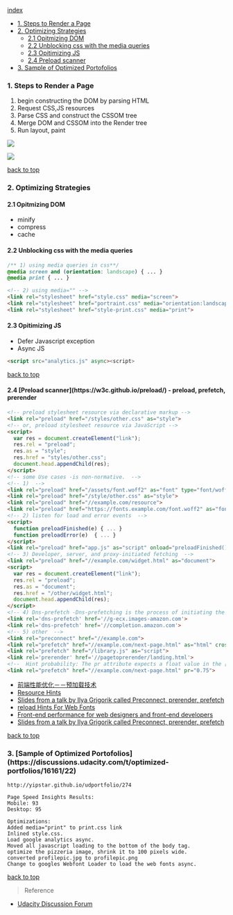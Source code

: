 [index](#top)

- [1. Steps to Render a Page](#Steps-to-Render-a-Page)
- [2. Optimizing Strategies](#Optimizing)
  - [2.1 Opitmizing DOM](#Optimizing-DOM)
  - [2.2 Unblocking css with the media queries](#Unblocking-css-with-the-media-queries)
  - [2.3 Opitimizing JS](#Opitimizing-JS)
  - [2.4 Preload scanner](#Preload-scanner)
- [3. Sample of Optimized Portofolios](#Optimizing)

<h3 id="Steps-to-Render-a-Page">1. Steps to Render a Page</h3>

1. begin constructing the DOM by parsing HTML
2. Request CSS,JS resources
3. Parse CSS and construct the CSSOM tree
4. Merge DOM and CSSOM into the Render tree
5. Run layout, paint

![](http://i.imgur.com/dKTlPCM.png)

![](http://i.imgur.com/j7AksZ5.png)

[back to top](#top)

<h3 id="Optimizing">2. Optimizing Strategies</h3>

<h4 id="Optimizing-DOM">2.1 Opitmizing DOM</h4>

- minify
- compress
- cache

<h4 id="Unblocking-css-with-the-media-queries">2.2 Unblocking css with the media queries</h4>

```css
/** 1) using media queries in css**/
@media screen and (orientation: landscape) { ... }
@media print { ... }
```

```html
<!-- 2) using media="" -->
<link rel="stylesheet" href="style.css" media="screen">
<link rel="stylesheet" href="portraint.css" media="orientation:landscape">
<link rel="stylesheet" href="style-print.css" media="print">
```

<h4 id="Opitimizing-JS">2.3 Opitimizing JS</h4>

- Defer Javascript exception
- Async JS

```html
<script src="analytics.js" async><script>
```

[back to top](#top)

<h4 id="Preload-scanner">2.4 [Preload scanner](https://w3c.github.io/preload/) - preload, prefetch, prerender</h4>

```html
<!-- preload stylesheet resource via declarative markup -->
<link rel="preload" href="/styles/other.css" as="style">
<!-- or, preload stylesheet resource via JavaScript -->
<script>
  var res = document.createElement("link");
  res.rel = "preload";
  res.as = "style";
  res.href = "styles/other.css";
  document.head.appendChild(res);
</script>
<!-- some Use cases -is non-normative.  -->
<!-- 1)  -->
<link rel="preload" href="/assets/font.woff2" as="font" type="font/woff2">
<link rel="preload" href="/style/other.css" as="style">
<link rel="preload" href="//example.com/resource">
<link rel="preload" href="https://fonts.example.com/font.woff2" as="font" crossorigin type="font/woff2">
<!-- 2) listen for load and error events  -->
<script>
  function preloadFinished(e) { ... }
  function preloadError(e)  { ... }
</script>
<link rel="preload" href="app.js" as="script" onload="preloadFinished()" onerror="preloadError()">
<!-- 3) Developer, server, and proxy-initiated fetching  -->
<link rel="preload" href="//example.com/widget.html" as="document">
<script>
  var res = document.createElement("link");
  res.rel = "preload";
  res.as = "document";
  res.href = "/other/widget.html";
  document.head.appendChild(res);
</script>
<!-- 4) Dns-prefetch -Dns-prefetching is the process of initiating the dns resolution of each domain where we have hosted resources, before the browser makes a request for them, with the goal to save the DNS resolution time when the resource is requested -->
<link rel='dns-prefetch' href='//g-ecx.images-amazon.com'>
<link rel='dns-prefetch' href='//completion.amazon.com'>
<!-- 5) other  -->
<link rel="preconnect" href="//example.com">
<link rel="prefetch" href="//example.com/next-page.html" as="html" crossorigin="use-credentials">
<link rel="prefetch" href="/library.js" as="script">
<link rel='prerender' href='//pagetoprerender/landing.html'>
<!--  Hint probability: The pr attribute expects a float value in the [0.0-1.0] range, there is 0.75 possible to prefetch resource -->
<link rel="prefetch" href="//example.com/next-page.html" pr="0.75">
```

- [前端性能优化－－预加载技术](http://blog.csdn.net/franktaoge/article/details/51473823)
- [Resource Hints](https://medium.com/@luisvieira_gmr/html5-prefetch-1e54f6dda15d#.vx04es2cz)
- [Slides from a talk by Ilya Grigorik called Preconnect, prerender, prefetch](https://docs.google.com/presentation/d/18zlAdKAxnc51y_kj-6sWLmnjl6TLnaru_WH0LJTjP-o/present?slide=id.p19)
- [reload Hints For Web Fonts](http://www.bramstein.com/writing/preload-hints-for-web-fonts.html)
- [Front-end performance for web designers and front-end developers](https://csswizardry.com/2013/01/front-end-performance-for-web-designers-and-front-end-developers/#section:dns-prefetching)
- [Slides from a talk by Ilya Grigorik called Preconnect, prerender, prefetch](https://docs.google.com/presentation/d/18zlAdKAxnc51y_kj-6sWLmnjl6TLnaru_WH0LJTjP-o/present?slide=id.p19)

[back to top](#top)

<h3 id="Optimizing">3. [Sample of Optimized Portofolios](https://discussions.udacity.com/t/optimized-portfolios/16161/22)</h3>

```
http://yipstar.github.io/udportfolio/274

Page Speed Insights Results:
Mobile: 93
Desktop: 95

Optimizations:
Added media="print" to print.css link
Inlined style.css.
Load google analytics async. 
Moved all javascript loading to the bottom of the body tag.
optimize the pizzeria image, shrink it to 100 pixels wide.
converted profilepic.jpg to profilepic.png
Change to googles Webfont Loader to load the web fonts async.
```

[back to top](#top)

> Reference

- [Udacity Discussion Forum](https://discussions.udacity.com/c/standalone-courses/website-performance-optimization)
